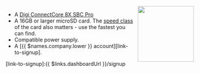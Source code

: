 <img height=150px style="float: right;padding-left: 10px;" src="/img/ccimx8x-sbc-pro/ccimx8x-sbc-pro.jpg">

* A [Digi ConnectCore 8X SBC Pro][ccimx8sbcpro]
* A 16GB or larger microSD card. The [speed class][sdSpeed] of the card also matters - use the fastest you can find.
* Compatible power supply.
* A [{{ $names.company.lower }} account][link-to-signup].

[ccimx8sbcpro]:https://www.digi.com/products/embedded-systems/single-board-computers/digi-connectcore-8x-sbc-pro
[sdSpeed]:https://en.wikipedia.org/wiki/Secure_Digital#Speed_class_rating
[link-to-signup]:{{ $links.dashboardUrl }}/signup
